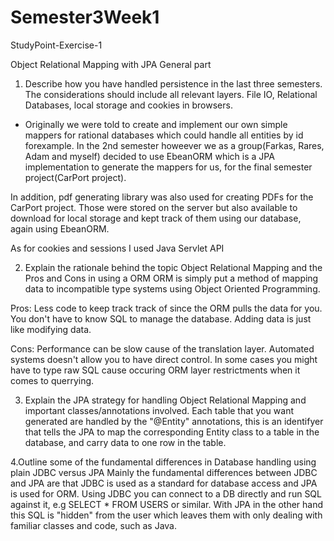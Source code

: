 # Semester3Week1
StudyPoint-Exercise-1

Object Relational Mapping with JPA
General part

1. Describe how you have handled persistence in the last three semesters. The considerations should include all relevant layers. File IO, Relational Databases, local storage and cookies in browsers. 
- Originally we were told to create and implement our own simple mappers for rational databases which could handle all entities by id forexample. In the 2nd semester howeever we as a group(Farkas, Rares, Adam and myself) decided to use EbeanORM which is a JPA implementation to generate the mappers for us, for the final semester project(CarPort project). 

In addition, pdf generating library was also used for creating PDFs for the CarPort project. Those were stored on the server but also available to download for local storage and kept track of them using our database, again using EbeanORM.

As for cookies and sessions I used Java Servlet API

2. Explain the rationale behind the topic Object Relational Mapping and the Pros and Cons in using a ORM
ORM is simply put a method of mapping data to incompatible type systems using Object Oriented Programming. 

Pros: 
Less code to keep track track of since the ORM pulls the data for you. 
You don't have to know SQL to manage the database. 
Adding data is just like modifying data.

Cons: 
Performance can be slow cause of the translation layer. 
Automated systems doesn't allow you to have direct control. 
In some cases you might have to type raw SQL cause occuring ORM layer restrictments when it comes to querrying. 

3. Explain the JPA strategy for handling Object Relational Mapping and important classes/annotations involved.
Each table that you want generated are handled by the "@Entity" annotations, this is an identifyer that tells the JPA to map the corresponding Entity class to a table in the database, and carry data to one row in the table. 

4.Outline some of the fundamental differences in Database handling using plain JDBC versus JPA
Mainly the fundamental differences between JDBC and JPA are that JDBC is used as a standard for database access and JPA is used for ORM. Using JDBC you can connect to a DB directly and run SQL against it, e.g SELECT * FROM USERS or similar. 
With JPA in the other hand this SQL is "hidden" from the user which leaves them with only dealing with familiar classes and code, such as Java. 


